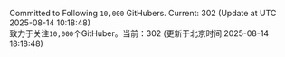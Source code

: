 Committed to Following `10,000` GitHubers. Current: <!-- FOLLOWING_COUNT -->302<!-- FOLLOWING_COUNT --> (Update at UTC <!-- LAST_UPDATED -->2025-08-14 10:18:48<!-- LAST_UPDATED -->)<br>
致力于关注`10,000`个GitHuber。当前：<!-- FOLLOWING_COUNT -->302<!-- FOLLOWING_COUNT --> (更新于北京时间 <!-- LAST_UPDATED_CST -->2025-08-14 18:18:48<!-- LAST_UPDATED_CST -->)
